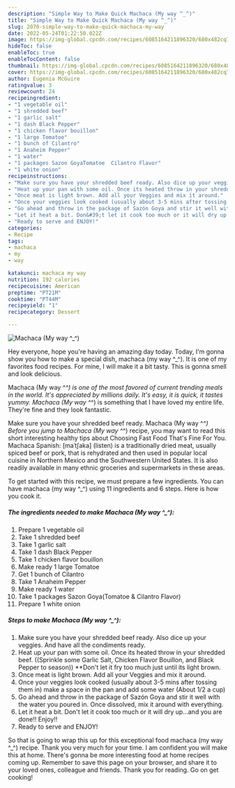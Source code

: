 ```yaml
---
description: "Simple Way to Make Quick Machaca (My way ^_^)"
title: "Simple Way to Make Quick Machaca (My way ^_^)"
slug: 2070-simple-way-to-make-quick-machaca-my-way
date: 2022-05-24T01:22:50.022Z
image: https://img-global.cpcdn.com/recipes/6085164211896320/680x482cq70/machaca-my-way-_-recipe-main-photo.jpg
hideToc: false
enableToc: true
enableTocContent: false
thumbnail: https://img-global.cpcdn.com/recipes/6085164211896320/680x482cq70/machaca-my-way-_-recipe-main-photo.jpg
cover: https://img-global.cpcdn.com/recipes/6085164211896320/680x482cq70/machaca-my-way-_-recipe-main-photo.jpg
author: Eugenia McGuire
ratingvalue: 3
reviewcount: 24
recipeingredient:
- "1 vegetable oil"
- "1 shredded beef"
- "1 garlic salt"
- "1 dash Black Pepper"
- "1 chicken flavor bouillon"
- "1 large Tomatoe"
- "1 bunch of Cilantro"
- "1 Anaheim Pepper"
- "1 water"
- "1 packages Sazon GoyaTomatoe  Cilantro Flavor"
- "1 white onion"
recipeinstructions:
- "Make sure you have your shredded beef ready. Also dice up your veggies. And have all the condiments ready."
- "Heat up your pan with some oil. Once its heated throw in your shredded beef. ((Sprinkle some Garlic Salt, Chicken Flavor Bouillon, and Black Pepper to season))  **Don&#39;t let it fry too much just until its light brown."
- "Once meat is light brown. Add all your Veggies and mix it around."
- "Once your veggies look cooked (usually about 3-5 mins after tossing them in) make a space in the pan and add some water (About 1/2 a cup)"
- "Go ahead and throw in the package of Sazón Goya and stir it well with the water you poured in. Once dissolved, mix it around with everything."
- "Let it heat a bit. Don&#39;t let it cook too much or it will dry up...and you are done!! Enjoy!!"
- "Ready to serve and ENJOY!"
categories:
- Recipe
tags:
- machaca
- my
- way

katakunci: machaca my way 
nutrition: 192 calories
recipecuisine: American
preptime: "PT21M"
cooktime: "PT44M"
recipeyield: "1"
recipecategory: Dessert

---
```



![Machaca (My way ^_^)](https://img-global.cpcdn.com/recipes/6085164211896320/680x482cq70/machaca-my-way-_-recipe-main-photo.jpg)

Hey everyone, hope you're having an amazing day today. Today, I'm gonna show you how to make a special dish, machaca (my way ^_^). It is one of my favorites food recipes. For mine, I will make it a bit tasty. This is gonna smell and look delicious.

Machaca (My way ^_^) is one of the most favored of current trending meals in the world. It's appreciated by millions daily. It's easy, it is quick, it tastes yummy. Machaca (My way ^_^) is something that I have loved my entire life. They're fine and they look fantastic.

Make sure you have your shredded beef ready. Machaca (My way ^_^) Before you jump to Machaca (My way ^_^) recipe, you may want to read this short interesting healthy tips about Choosing Fast Food That&#39;s Fine For You. Machaca Spanish: [maˈtʃaka] (listen) is a traditionally dried meat, usually spiced beef or pork, that is rehydrated and then used in popular local cuisine in Northern Mexico and the Southwestern United States. It is also readily available in many ethnic groceries and supermarkets in these areas.


To get started with this recipe, we must prepare a few ingredients. You can have machaca (my way ^_^) using 11 ingredients and 6 steps. Here is how you cook it.

<!--inarticleads1-->

##### The ingredients needed to make Machaca (My way ^_^):

1. Prepare 1 vegetable oil
1. Take 1 shredded beef
1. Take 1 garlic salt
1. Take 1 dash Black Pepper
1. Take 1 chicken flavor bouillon
1. Make ready 1 large Tomatoe
1. Get 1 bunch of Cilantro
1. Take 1 Anaheim Pepper
1. Make ready 1 water
1. Take 1 packages Sazon Goya(Tomatoe &amp; Cilantro Flavor)
1. Prepare 1 white onion




<!--inarticleads2-->

##### Steps to make Machaca (My way ^_^):

1. Make sure you have your shredded beef ready. Also dice up your veggies. And have all the condiments ready.
1. Heat up your pan with some oil. Once its heated throw in your shredded beef. ((Sprinkle some Garlic Salt, Chicken Flavor Bouillon, and Black Pepper to season))  **Don&#39;t let it fry too much just until its light brown.
1. Once meat is light brown. Add all your Veggies and mix it around.
1. Once your veggies look cooked (usually about 3-5 mins after tossing them in) make a space in the pan and add some water (About 1/2 a cup)
1. Go ahead and throw in the package of Sazón Goya and stir it well with the water you poured in. Once dissolved, mix it around with everything.
1. Let it heat a bit. Don&#39;t let it cook too much or it will dry up...and you are done!! Enjoy!!
1. Ready to serve and ENJOY!



So that is going to wrap this up for this exceptional food machaca (my way ^_^) recipe. Thank you very much for your time. I am confident you will make this at home. There's gonna be more interesting food at home recipes coming up. Remember to save this page on your browser, and share it to your loved ones, colleague and friends. Thank you for reading. Go on get cooking!
